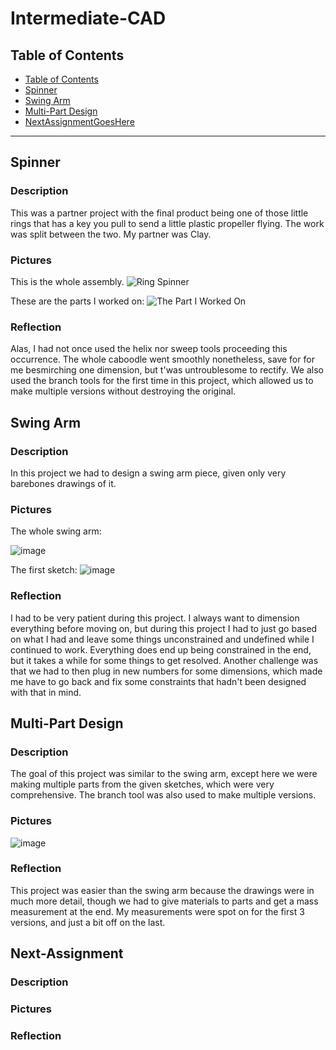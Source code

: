 # Intermediate-CAD

## Table of Contents
* [Table of Contents](#table-of-contents)
* [Spinner](#spinner)
* [Swing Arm](#swing-arm)
* [Multi-Part Design](#multi-part-design)
* [NextAssignmentGoesHere](#next-assignment)
---


## Spinner

### Description
This was a partner project with the final product being one of those little rings that has a key you pull to send a little plastic propeller flying. The work was split between the two. My partner was Clay.

### Pictures

This is the whole assembly.
![Ring Spinner](https://user-images.githubusercontent.com/113116247/197209039-74b4a621-eb9a-45b0-90a5-21fbc54b4e9d.png)

These are the parts I worked on:
![The Part I Worked On](https://user-images.githubusercontent.com/113116247/197211639-bdfe1bdf-bd22-439e-9c6e-295e86cff82f.png)

### Reflection
Alas, I had not once used the helix nor sweep tools proceeding this occurrence. The whole caboodle went smoothly nonetheless, save for for me besmirching one dimension, but t'was untroublesome to rectify. We also used the branch tools for the first time in this project, which allowed us to make multiple versions without destroying the original.


## Swing Arm

### Description
In this project we had to design a swing arm piece, given only very barebones drawings of it. 

### Pictures
The whole swing arm:

![image](https://user-images.githubusercontent.com/113116247/197532055-0a09a21f-c535-4e88-87e2-01cc53780b21.png)

The first sketch:
![image](https://user-images.githubusercontent.com/113116247/197532339-804973e7-c78c-43be-919f-b28c1575b315.png)


### Reflection
I had to be very patient during this project. I always want to dimension everything before moving on, but during this project I had to just go based on what I had and leave some things unconstrained and undefined while I continued to work. Everything does end up being constrained in the end, but it takes a while for some things to get resolved. Another challenge was that we had to then plug in new numbers for some dimensions, which made me have to go back and fix some constraints that hadn't been designed with that in mind.


## Multi-Part Design

### Description
The goal of this project was similar to the swing arm, except here we were making multiple parts from the given sketches, which were very comprehensive. The branch tool was also used to make multiple versions.

### Pictures

![image](https://user-images.githubusercontent.com/113116247/197535231-6c2805e9-2bb2-428a-b615-8a8835a4eefb.png)

### Reflection
This project was easier than the swing arm because the drawings were in much more detail, though we had to give materials to parts and get a mass measurement at the end. My measurements were spot on for the first 3 versions, and just a bit off on the last. 


## Next-Assignment

### Description


### Pictures


### Reflection

